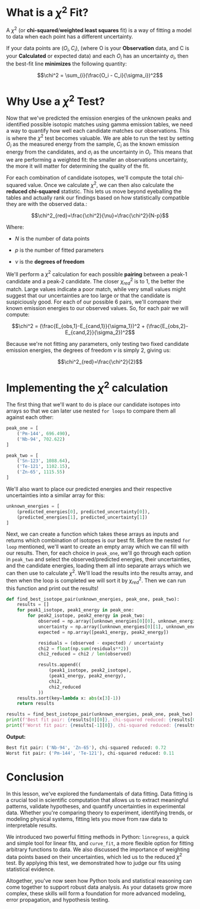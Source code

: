 # What is a $\chi^2$ Fit?
A $\chi^2$ (or **chi-squared**/**weighted least squares** fit) is a way of fitting a model to data when each point has a different uncertainty. 

If your data points are $(O_i, C_i)$, (where O is your **Observation** data, and C is your **Calculated** or expected data) and each $O_i$ has an uncertainty $\sigma_i$, then the best-fit line **minimizes** the following quantity:

$$\chi^2 = \sum_{i}(\frac{O_i - C_i}{\sigma_i})^2$$

# Why Use a $\chi^2$ Test?
Now that we've predicted the emission energies of the unknown peaks and identified possible isotopic matches using gamma emission tables, we need a way to quantify how well each candidate matches our observations. This is where the $\chi^2$ test becomes valuable. We are able to run the test by setting $O_i$ as the measured energy from the sample, $C_i$ as the known emission energy from the candidates, and $\sigma_i$ as the uncertainty in $O_i$. This means that we are performing a weighted fit: the smaller an observations uncertainty, the more it will matter for determining the quality of the fit.

For each combination of candidate isotopes, we'll compute the total chi-squared value. Once we calculate $\chi^2$, we can then also calculate the **reduced chi-squared** statistic. This lets us move beyond eyeballing the tables and actually rank our findings based on how statistically compatible they are with the observed data.:

$$\chi^2_{red}=\frac{\chi^2}{\nu}=\frac{\chi^2}{N-p}$$

Where:

* $N$ is the number of data points

* $p$ is the number of fitted parameters

* $\nu$ is the **degrees of freedom**

We'll perform a $\chi^2$ calculation for each possible **pairing** between a peak-1 candidate and a peak-2 candidate. The closer $\chi^2_{red}$ is to 1, the better the match. Large values indicate a poor match, while very small values might suggest that our uncertainties are too large or that the candidate is suspiciously good. For each of our possible 6 pairs, we'll compare their known emission energies to our observed values. So, for each pair we will compute:

$$\chi^2 = (\frac{E_{obs,1}-E_{cand,1}}{\sigma_1})^2 + (\frac{E_{obs,2}-E_{cand,2}}{\sigma_2})^2$$

Because we're not fitting any parameters, only testing two fixed candidate emission energies, the degrees of freedom $\nu$ is simply 2, giving us:

$$\chi^2_{red}=\frac{\chi^2}{2}$$

# Implementing the $\chi^2$ calculation
The first thing that we'll want to do is place our candidate isotopes into arrays so that we can later use nested `for loops` to compare them all against each other:
```python
peak_one = [
    ('Pm-144', 696.490),
    ('Nb-94', 702.622)
]

peak_two = [
    ('Sn-123', 1088.64),
    ('Te-121', 1102.15),
    ('Zn-65', 1115.55)
]
```
We'll also want to place our predicted energies and their respective uncertainties into a similar array for this:
```python
unknown_energies = [
    (predicted_energies[0], predicted_uncertainty[0]),
    (predicted_energies[1], predicted_uncertainty[1])
]
```
Next, we can create a function which takes these arrays as inputs and returns which combination of isotopes is our best fit. Before the nested `for loop` mentioned, we'll want to create an empty array which we can fill with our results. Then, for each choice in `peak_one`, we'll go through each option in `peak_two` and select the observed/predicted energies, their uncertainties, and the candidate energies, loading them all into separate arrays which we can then use to calculate $\chi^2$. We'll load the results into the results array, and then when the loop is completed we will sort it by $\chi^2_{red}$. Then we can run this function and print out the results!
```python
def find_best_isotope_pair(unknown_energies, peak_one, peak_two):
    results = []
    for peak1_isotope, peak1_energy in peak_one:
        for peak2_isotope, peak2_energy in peak_two:
            observed = np.array([unknown_energies[0][0], unknown_energies[1][0]])
            uncertainty = np.array([unknown_energies[0][1], unknown_energies[1][1]])
            expected = np.array([peak1_energy, peak2_energy])

            residuals = (observed - expected) / uncertainty
            chi2 = float(np.sum(residuals**2))
            chi2_reduced = chi2 / len(observed)

            results.append((
                (peak1_isotope, peak2_isotope),
                (peak1_energy, peak2_energy),
                chi2,
                chi2_reduced
            ))
    results.sort(key=lambda x: abs(x[3]-1))
    return results

results = find_best_isotope_pair(unknown_energies, peak_one, peak_two)
print(f'Best fit pair: {results[0][0]}, chi-squared reduced: {results[0][3]}')
print(f'Worst fit pair: {results[-1][0]}, chi-squared reduced: {results[-1][3]}')
```
**Output:**
```python
Best fit pair: ('Nb-94', 'Zn-65'), chi-squared reduced: 0.72
Worst fit pair: ('Pm-144', 'Te-121'), chi-squared reduced: 0.11
```
# Conclusion
In this lesson, we've explored the fundamentals of data fitting. Data fitting is a crucial tool in scientific computation that allows us to extract meaningful patterns, validate hypotheses, and quantify uncertainties in experimental data. Whether you're comparing theory to experiment, identifying trends, or modeling physical systems, fitting lets you move from raw data to interpretable results.

We introduced two powerful fitting methods in Python: `linregress`, a quick and simple tool for linear fits, and `curve_fit`, a more flexible option for fitting arbitrary functions to data. We also discussed the importance of weighting data points based on their uncertainties, which led us to the reduced $\chi^2$ test. By applying this test, we demonstrated how to judge our fits using statistical evidence. 

Altogether, you've now seen how Python tools and statistical reasoning can come together to support robust data analysis. As your datasets grow more complex, these skills will form a foundation for more advanced modeling, error propagation, and hypothesis testing.